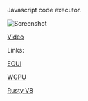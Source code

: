 Javascript code executor.


![Screenshot](https://github.com/dmitryvm1/JavascriptRunner/blob/master/screenshot.png?raw=true)


[Video](https://www.youtube.com/watch?v=4TUEZ7_jIqY)


Links:


[EGUI](https://github.com/emilk/egui)

[WGPU](https://github.com/gfx-rs/wgpu)

[Rusty V8](https://github.com/denoland/rusty_v8)
